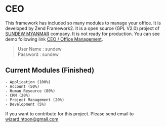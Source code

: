 [SUNDEW MYANMAR]: http://www.sundewmyanmar.com

# CEO
This framework has included so many modules to manage your office. It is developed by Zend Framework2. It is a open source (GPL V2.0) project of
[SUNDEW MYANMAR] company. It is not ready for production. You can see demo following link [CEO / Office Management](http://ceo.sundewmyanmar.com).

>User Name : sundew <br />
Password  : sundew

## Current Modules (Finished)
    - Application (100%)
    - Account (50%)
    - Human Resource (80%)
    - CRM (20%)
    - Project Management (20%)
    - Development (5%)

If you want to contribute for this project. Please send email to wizard.htoon@gmail.com